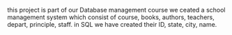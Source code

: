 this project is part of our Database management course
we ceated a school management system which consist of course, books, authors, teachers, depart, principle, staff.
in SQL we have created their ID, state, city, name.
